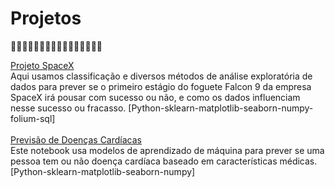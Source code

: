 # Projetos 

🚧🚧🚧🚧🚧🚧🚧🚧🚧🚧🚧🚧🚧🚧🚧🚧

[Projeto SpaceX](https://github.com/jparisavila/SpaceX-Capstone/blob/main/README.md) <br>
Aqui usamos classificação e diversos métodos de análise exploratória de dados para prever se o primeiro estágio do foguete Falcon 9 da empresa SpaceX irá pousar com sucesso ou não, e como os dados influenciam nesse sucesso ou fracasso. [Python-sklearn-matplotlib-seaborn-numpy-folium-sql]
<br>
<br>
[Previsão de Doenças Cardíacas](https://github.com/jparisavila/Projects/blob/main/heart-disease-classification.ipynb) <br>
Este notebook usa modelos de aprendizado de máquina para prever se uma pessoa tem ou não doença cardíaca baseado em características médicas. [Python-sklearn-matplotlib-seaborn-numpy]
